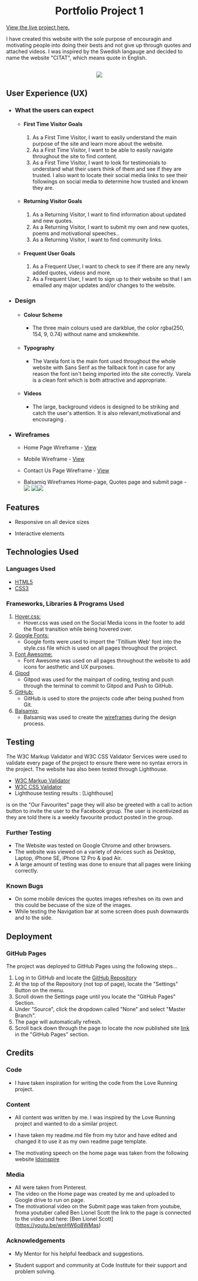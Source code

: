 <h1 align="center"> Portfolio Project 1 </h1>

[View the live project here.](https://codeinstitute.net)

I have created this website with the sole purpose of encouragin and motivating people into doing their bests and not give up through quotes and attached videos. I was inspired by the Swedish langauge and decided to name the website "CITAT", which means quote in English.

<h2 align="center"> <img src="/workspace/Citat/assets/images/Am-I-responsive.png"></h2>

## User Experience (UX)

-   ### What the users can expect

    -   #### First Time Visitor Goals

        1. As a First Time Visitor, I want to easily understand the main purpose of the site and learn more about the website.
        2. As a First Time Visitor, I want to be able to easily navigate throughout the site to find content.
        3. As a First Time Visitor, I want to look for testimonials to understand what their users think of them and see if they are trusted. I also want to locate their social media links to see their followings on social media to determine how trusted and known they are.

    -   #### Returning Visitor Goals

        1. As a Returning Visitor, I want to find information about updated and new quotes.
        2. As a Returning Visitor, I want to submit my own and new quotes, poems and motivational speeches..
        3. As a Returning Visitor, I want to find community links.

    -   #### Frequent User Goals
        1. As a Frequent User, I want to check to see if there are any newly added quotes, videos and more.
        2. As a Frequent User, I want to sign up to their website so that I am emailed any major updates and/or changes to the website.

-   ### Design
    -   #### Colour Scheme
        -   The three main colours used are darkblue, the color rgba(250, 154, 9, 0.74) without name and smokewhite.
    -   #### Typography
        -   The Varela font is the main font used throughout the whole website with Sans Serif as the fallback font in case for any reason the font isn't being imported into the site correctly. Varela is a clean font which is both attractive and appropriate.
    -   #### Videos
        -   The large, background videos is designed to be striking and catch the user's attention. It is also relevant,motivational and encouraging .

*   ### Wireframes

    -   Home Page Wireframe - [View](https://github.com/)

    -   Mobile Wireframe - [View](https://github.com/)

    -   Contact Us Page Wireframe - [View](https://github.com/)
    -   Balsamiq Wireframes Home-page, Quotes page and submit page - <img src="/workspace/Citat/assets/images/New Wireframe 1.png"> <img src="/workspace/Citat/assets/images/New Wireframe 2.png"><img src="/workspace/Citat/assets/images/New Wireframe 3.png">

## Features

-   Responsive on all device sizes

-   Interactive elements

## Technologies Used

### Languages Used

-   [HTML5](https://en.wikipedia.org/wiki/HTML5)
-   [CSS3](https://en.wikipedia.org/wiki/Cascading_Style_Sheets)

### Frameworks, Libraries & Programs Used

1. [Hover.css:](https://ianlunn.github.io/Hover/)
    - Hover.css was used on the Social Media icons in the footer to add the float transition while being hovered over.
1. [Google Fonts:](https://fonts.google.com/)
    - Google fonts were used to import the 'Titillium Web' font into the style.css file which is used on all pages throughout the project.
1. [Font Awesome:](https://fontawesome.com/)
    - Font Awesome was used on all pages throughout the website to add icons for aesthetic and UX purposes.
1. [Gipod](https://gitpod.io/)
    - Gitpod was used for the mainpart of coding, testing and push through the terminal to commit to Gitpod and Push to GitHub.
1. [GitHub:](https://github.com/)
    - GitHub is used to store the projects code after being pushed from Git.
1. [Balsamiq:](https://balsamiq.com/)
    - Balsamiq was used to create the [wireframes](https://github.com/) during the design process.

## Testing

The W3C Markup Validator and W3C CSS Validator Services were used to validate every page of the project to ensure there were no syntax errors in the project. The website has also been tested through Lighthouse.

-   [W3C Markup Validator](https://jigsaw.w3.org/css-validator/#validate_by_input)
-   [W3C CSS Validator](https://jigsaw.w3.org/css-validator/#validate_by_input)
-   Lighthouse testing results : [Lighthouse] 

 is on the "Our Favourites" page they will also be greeted with a call to action button to invite the user to the Facebook group. The user is incentivized as they are told there is a weekly favourite product posted in the group.

### Further Testing

-   The Website was tested on Google Chrome and other browsers.
-   The website was viewed on a variety of devices such as Desktop, Laptop, iPhone SE, iPhone 12 Pro & ipad Air.
-   A large amount of testing was done to ensure that all pages were linking correctly.

### Known Bugs

-   On some mobile devices the quotes images refreshes on its own and this could be becuase of the size of the images.
-   While testing the Navigation bar at some screen does push downwards and to the side. 

## Deployment

### GitHub Pages

The project was deployed to GitHub Pages using the following steps...

1. Log in to GitHub and locate the [GitHub Repository](https://github.com/Onursoyar/Citat)
2. At the top of the Repository (not top of page), locate the "Settings" Button on the menu.
3. Scroll down the Settings page until you locate the "GitHub Pages" Section.
4. Under "Source", click the dropdown called "None" and select "Master Branch".
5. The page will automatically refresh.
6. Scroll back down through the page to locate the now published site [link](https://github.com) in the "GitHub Pages" section.

## Credits

### Code

-   I have taken inspiration for writing the code from the Love Running project.

### Content

-   All content was written by me. I was inspired by the Love Running project and wanted to do a similar project.
-   I have taken my readme.md file from my tutor and have edited and changed it to use it as my own readme page template. 

-   The motivating speech on the home page was taken from the following website [Idoinspire](https://www.idoinspire.com/blog/bid/43449/never-give-up-on-your-dream-success-is-around-the-corner)

### Media

-   All were taken from Pinterest.
-   The video on the Home page was created by me and uploaded to Google drive to run on page.
-   The motivational video on the Submit page was taken from youtube, froma youtuber called Ben Lionel Scott the link to   the page is connected to the video and here: [Ben Lionel Scott] (https://youtu.be/wnHW6o8WMas) 

### Acknowledgements

-   My Mentor for his helpful feedback and suggestions.

-   Student support and community at Code Institute for their support and problem solving.
